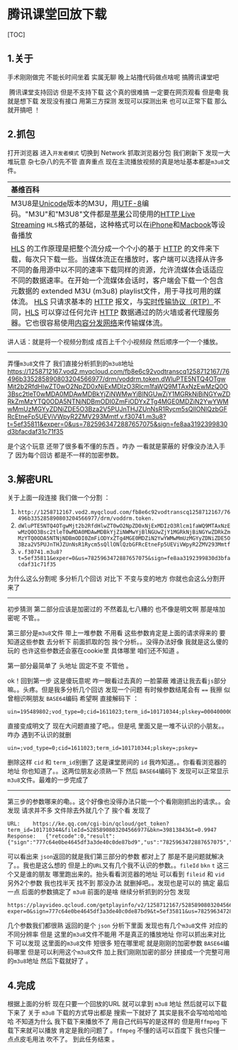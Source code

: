 # 腾讯课堂回放下载



[TOC]

## 1.关于

手术刚刚做完  不能长时间坐着 实属无聊  晚上站撸代码做点啥呢 搞腾讯课堂吧

​	腾讯课堂支持回访 但是不支持下载 这个真的很难搞 一定要在网页观看  但是嘞 我就是想下载 发现没有接口 用第三方探测 发现可以探测出来 也可以正常下载 那么 就开搞吧 ！



## 2.抓包

打开浏览器 进入`开发者模式` 切换到 Network 抓取浏览器分包  我们刷新下  发现一大堆玩意  杂七杂八的先不管  直奔重点  现在主流播放视频的真是地址基本都是`m3u8`文件。

| 基维百科                                                     |
| :----------------------------------------------------------- |
| M3U8是[Unicode](https://zh.wikipedia.org/wiki/Unicode)版本的M3U，用[UTF-8](https://zh.wikipedia.org/wiki/UTF-8)编码。"M3U"和"M3U8"文件都是[苹果](https://zh.wikipedia.org/wiki/苹果)公司使用的[HTTP Live Streaming](https://zh.wikipedia.org/wiki/HTTP_Live_Streaming) `HLS`格式的基础，这种格式可以在[iPhone](https://zh.wikipedia.org/wiki/IPhone)和[Macbook](https://zh.wikipedia.org/wiki/Macbook)等设备播放 |
| [HLS](https://links.jianshu.com/go?to=https%3A%2F%2Fzh.wikipedia.org%2Fwiki%2FHTTP_Live_Streaming) 的工作原理是把整个流分成一个个小的基于 [HTTP](https://links.jianshu.com/go?to=https%3A%2F%2Fzh.wikipedia.org%2Fwiki%2FHTTP) 的文件来下载，每次只下载一些。当媒体流正在播放时，客户端可以选择从许多不同的备用源中以不同的速率下载同样的资源，允许流媒体会话适应不同的数据速率。在开始一个流媒体会话时，客户端会下载一个包含元数据的 extended M3U (m3u8) playlist文件，用于寻找可用的媒体流。  [HLS](https://links.jianshu.com/go?to=https%3A%2F%2Fzh.wikipedia.org%2Fwiki%2FHTTP_Live_Streaming) 只请求基本的 [HTTP](https://links.jianshu.com/go?to=https%3A%2F%2Fzh.wikipedia.org%2Fwiki%2FHTTP) 报文，与[实时传输协议（RTP）](https://links.jianshu.com/go?to=https%3A%2F%2Fzh.wikipedia.org%2Fwiki%2F%E5%AE%9E%E6%97%B6%E4%BC%A0%E8%BE%93%E5%8D%8F%E8%AE%AE)不同，[HLS](https://links.jianshu.com/go?to=https%3A%2F%2Fzh.wikipedia.org%2Fwiki%2FHTTP_Live_Streaming) 可以穿过任何允许 [HTTP](https://links.jianshu.com/go?to=https%3A%2F%2Fzh.wikipedia.org%2Fwiki%2FHTTP) 数据通过的防火墙或者代理服务器。它也很容易使用[内容分发网络](https://links.jianshu.com/go?to=https%3A%2F%2Fzh.wikipedia.org%2Fwiki%2F%E5%85%A7%E5%AE%B9%E5%88%86%E7%99%BC%E7%B6%B2%E7%B5%A1)来传输媒体流。 |

讲人话：就是将一个视频分割成 成百上千个小视频段 然后顺序一个一个播放。

------

弄懂`m3u8`文件了  我们直接分析抓到的`m3u8`地址 https://1258712167.vod2.myqcloud.com/fb8e6c92vodtranscq1258712167/76496b335285890803204566977/drm/voddrm.token.dWluPTE5NTQ4OTgwMjt2b2RfdHlwZT0wO2NpZD0xNjExMDIzO3Rlcm1faWQ9MTAxNzEwMzQ0O3Bsc2tleT0wMDA0MDAwMDBkYjZiNWMwYjBlNGUwZjY1MGRkNjBiNGYwZDRkZmMzYTQ0ODA5NTNjNDBmODI0ZmFiODYxZTg4MGE0MDZiN2YwYWMwMmUzMGYyZDNiZDE5O3Bza2V5PUJnTHJZUnNsR1Rycm5sQllONlQzbGFRcEtneFp5UEViVWpyR2ZMV293Mmtf.v.f30741.m3u8?t=5ef35811&exper=0&us=7825963472887657075&sign=fe8aa3192399830d3bfacdaf31c71f35

是个这个玩意 还带了很多看不懂的东西 。咋办 一看就是蒙蔽的  好像没办法入手了  因为每个回访 都是不一样的加密参数。

## 3.解密URL

关于上面一段连接  我们做一个分割 ：

1. `http://1258712167.vod2.myqcloud.com/fb8e6c92vodtranscq1258712167/76496b335285890803204566977/drm/voddrm.token.`
2. `dWluPTE5NTQ4OTgwMjt2b2RfdHlwZT0wO2NpZD0xNjExMDIzO3Rlcm1faWQ9MTAxNzEwMzQ0O3Bsc2tleT0wMDA0MDAwMDBkYjZiNWMwYjBlNGUwZjY1MGRkNjBiNGYwZDRkZmMzYTQ0ODA5NTNjNDBmODI0ZmFiODYxZTg4MGE0MDZiN2YwYWMwMmUzMGYyZDNiZDE5O3Bza2V5PUJnTHJZUnNsR1Rycm5sQllONlQzbGFRcEtneFp5UEViVWpyR2ZMV293Mmtf`
3. `v.f30741.m3u8?t=5ef35811&exper=0&us=7825963472887657075&sign=fe8aa3192399830d3bfacdaf31c71f35`

为什么这么分割呢  多分析几个回访  对比下  不变与变的地方 你就也会这么分割开来了

---

初步猜测 第二部分应该是加密过的  不然着乱七八糟的 也不像是明文啊  那是啥加密呢 不管。。

第三部分是`m3u8`文件 带上一堆参数  不用看 这些参数肯定是上面的请求得来的  要知道这些参数 去分析下 	前面抓取的包  挨个分析。。没得办法好像  我就是这么傻的玩的  也许这些参数还会塞在cookie里  具体哪里 咱们还不知道 。

第一部分最简单了 头地址 固定不变  不管他 。

ok！回到第一步 这是傻玩意呢  咋一眼看过去真的 一脸蒙蔽  难道让我去看`js`部分嘛。。头疼。但是我多分析几个回访 发现一个问题 有时候参数结尾会有 `==` 我擦  似曾相识啊朋友  `BASE64`编码  希望啊  直接解码下 ：

```apl
uin=195489802;vod_type=0;cid=1611023;term_id=101710344;plskey=000400000db6b5c0b0e4e0f650dd60b4f0d4dfc3a4480953c40f824fab861e880a406b7f0ac02e30f2d3bd19;pskey=BgLrYRslGTrrnlBYN6T3laQpKgxZyPEbUjrGfLWow2k
```

直接变成明文了  现在大问题直接了吧。。但是吼  里面又是一堆不认识的小朋友。。咋办  遇到不认识的就删

```apl
uin=;vod_type=0;cid=1611023;term_id=101710344;plskey=;pskey=
```

删除这样  `cid`  和 `term_id`别删了  这是课堂房间的 `id` 我咋知道。。你看看浏览器的地址 你也知道了。。这两位朋友必须熟一下   然后 `BASE64`编码下  发现可以正常显示`m3u8`文件。最难的一步完成了

------

第三步的参数哪来的嘞。。这个好像也没得办法只能一个个看刚刚抓出的请求。。会发现 请求并不多 文件除去外就几个了 挨个看 发现了 

```apl
URL:	https://ke.qq.com/cgi-bin/qcloud/get_token?term_id=101710344&fileId=5285890803204566977&bkn=39813843&t=0.9947
Response:	{"retcode":0,"result":{"sign":"777c64e0be4645df3a3de40c0de87bd9","us":"7825963472887657075","exper":0,"t":"5ef35811"}}
```

可以看出来 `json`返回的就是我们第三部分的参数 都对上了  那是不是问题就解决了。。我也是这么想的  但是上的`URL`又有几个我不认识的参数。。`fileId`  `bkn` `t` 这三个又是谁的朋友 哪里跑出来的。抬头看看浏览器的地址 可以看到 `fileid` 和 `vid` 另外2个参数 我也找半天 找不到 那没办法 就删掉吧。。发现也是可以的  搞定 最后一点 后面的参数搞定了 `m3u8` 前面的是啥 继续分析抓到的分包 发现

```apl
https://playvideo.qcloud.com/getplayinfo/v2/1258712167/5285890803204566977?exper=0&sign=777c64e0be4645df3a3de40c0de87bd9&t=5ef35811&us=7825963472887657075
```

几个参数我们都很熟 返回的是个 `json` 分析下里面  发现也有几个`m3u8`文件 对应的不同分辨率  但是 这里的`m3u8`文件不能用 不是真正的播放地址  你可以抓出来对比下 可以发现 这里面的`m3u8`文件 短很多 短在哪里呢  就是刚刚的加密参数 `BASE64`编码哪里 但是可以利用这个`m3u8`文件 加上我们刚刚加密的部分 拼接成一个完整可用的`m3u8`地址 然后下载就好了 。

## 4.完成

根据上面的分析 现在只要一个回放的URL 就可以拿到 `m3u8` 地址  然后就可以下载下来了 关于 `m3u8` 下载的方式导出都是 搜索一下就好了 其实是我不会写哈哈哈哈哈  不知道为什么 我下载下来播放不了  用自己代码写的是这样的  但是用`ffmpeg` 下载下来就可以播放 肯定是我的问题了 。`ffmpeg` 不懂的话可以百度下  我也只懂一点点皮毛用法 吹不了。 到此任务结束 。



